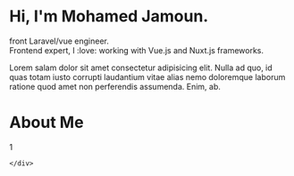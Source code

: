 # Hi, I'm Mohamed Jamoun.

front Laravel/vue engineer.  
Frontend expert, I :love: working with Vue.js and Nuxt.js frameworks.

Lorem salam dolor sit amet consectetur adipisicing elit. Nulla ad quo, id quas totam iusto corrupti laudantium vitae alias nemo doloremque laborum ratione quod amet non perferendis assumenda. Enim, ab.

# About Me
<div class="grid grid-cols-2 grid-rows-1 gap-6">
    <div>1</div>
    <div>
      
    </div>
</div>
    

